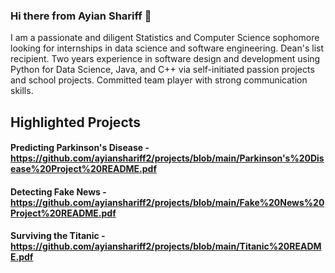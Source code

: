 ### Hi there from Ayian Shariff 👋

I am a passionate and diligent Statistics and Computer Science sophomore looking for internships in data science and software engineering. Dean's list recipient. Two years experience in software design and development using Python for Data Science, Java, and C++ via self-initiated passion projects and school projects. Committed team player with strong communication skills.

## Highlighted Projects

#### Predicting Parkinson's Disease - https://github.com/ayianshariff2/projects/blob/main/Parkinson's%20Disease%20Project%20README.pdf
#### Detecting Fake News - https://github.com/ayianshariff2/projects/blob/main/Fake%20News%20Project%20README.pdf
#### Surviving the Titanic - https://github.com/ayianshariff2/projects/blob/main/Titanic%20README.pdf

